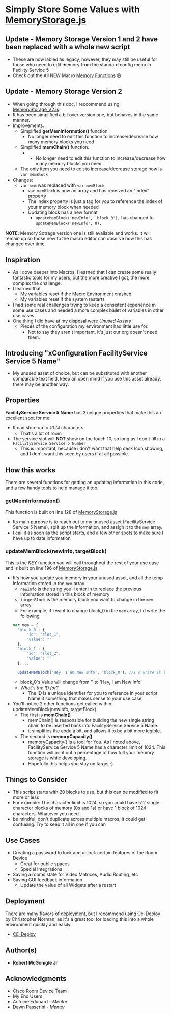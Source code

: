 # Simply Store Some Values with [MemoryStorage.js](https://github.com/Bobby-McGonigle/Macro-Samples/blob/master/Macro%20Memory%20Storage/MemoryStorage.js)

## Update - Memory Storage Version 1 and 2 have been replaced with a whole new script
* These are now labled as legacy, however, they may still be useful for those who need to edit memory from the standard config menu in Facility Service 5
* Check out the All NEW Macro [Memory Functions](https://github.com/Bobby-McGonigle/Cisco-RoomDevice-Macro-Projects-Examples/blob/master/Macro%20Memory%20Storage/readme.md) :smiley:

## Update - Memory Storage Version 2
* When going through this doc, I reccommend using [MemoryStorage_V2.js](https://github.com/Bobby-McGonigle/Cisco-RoomDevice-Macro-Projects-Examples/blob/master/Macro%20Memory%20Storage/MemoryStorage_V2.js).
* It has been simplified a bit over version one, but behaves in the same manner.
* Improvements: 
  * Simplified **getMemInformation()** function
    * No longer need to edit this function to increase/decrease how many memory blocks you need
  * Simplified **memChain()** function.
    * * No longer need to edit this function to increase/decrease how many memory blocks you need
  * The only item you need to edit to increase/decrease storage now is ```var memBlock```
* Changes:
  * ```var mem``` was replaced with ```var memBlock```
    * ```var memBlock``` is now an array and has received an "index" property
    * The index property is just a tag for you to reference the index of your memory block when needed
    * Updating block has a new format
      * ```updateMemBlock('newInfo', 'block_0');``` has changed to ```updateMemBlock('newInfo', 0);```

**NOTE**: Memory Sotrage version one is still available and works. It will remain up so those new to the macro editor can observe how this has changed over time.

## Inspiration

* As I dove deeper into Macros, I learned that I can create some really fantastic tools for my users, but the more creative I got, the more complex the challenge.
* I learned that 
  * My variables reset if the Macro Environment crashed
  * My variables reset if the system restarts
* I had some real challenges trying to keep a consistent experience in some use cases and needed a more complex ballet of variables in other use cases
* One thing I did have at my disposal were _Unused Assets_
  * Pieces of the configuration my environment had little use for.
    * Not to say they aren't important, it's just our org doesn't need them.

## Introducing "xConfiguration FacilityService Service 5 Name"
* My unused asset of choice, but can be substituted with another comparable text field, keep an open mind if you use this asset already, there may be another way.

## Properties
**FacilityService Service 5 Name** has 2 unique properties that make this an excellent spot for me.
* It can store up to _1024_ characters
  * That's a lot of room
* The service slot will **NOT** show on the touch 10, so long as I don't fill in a ```FacilityService Service 5 Number```
  * This is important, because i don't want that help desk Icon showing, and I don't want this seen by users if at all possible.


## How this works

There are several functions for getting an updating information in this code, and a few handy tools to help manage it too.

### getMemInformation()
This function is built on line 128 of [MemoryStorage.js](https://github.com/Bobby-McGonigle/Macro-Samples/blob/master/Macro%20Memory%20Storage/MemoryStorage.js)
* Its main purpose is to reach out to my unused asset (FacilityService Service 5 Name), split up the information, and assign it to the ```mem``` array.
* I call it as soon as the script starts, and a few other spots to make sure I have up to date information

### updateMemBlock(newInfo, targetBlock)
This is the _KEY_ function you will call throughout the rest of your use case and is built on line 196 of [MemoryStorage.js](https://github.com/Bobby-McGonigle/Macro-Samples/blob/master/Macro%20Memory%20Storage/MemoryStorage.js)
* It's how you update you memory in your unused asset, and all the temp information stored in the ```mem``` array.
  * ```newInfo``` is the string you'll enter in to replace the previous information stored in this block of memory
  * ```targetBlock``` is the memory block you want to change in the ```mem``` array.
  * For example, if i want to change block_0 in the ```mem``` array, I'd write the following
  ```javascript
  var mem = {
    'block_0': {
        "id": "slot_1", 
        "value": "" 
    },
    'block_1': {
        "id": "slot_2",
        "value": ""
    }....
    
    updateMemBlock('Hey, I am New Info', 'block_0'); //I'd write it like this
  ```
  * block_0's Value will change from '' to 'Hey, I am New Info'
  * _What's the ID for?_
    * The ID is a unique Identifier for you to reference in your script. Name it something that makes sense to your use case.
* You'll notice 2 other functions get called within updateMemBlock(newInfo, targetBlock)
  * The first is **memChain()**
    * memChain() is responsible for building the new single string chain to be inserted back into FacilityService Service 5 Name.
    * it simplifies the code a bit, and allows it to be a bit more legible.
  * The second is **memoryCapacity()**
    * memoryCapacity() is a tool for You. As I noted above, FacilityService Service 5 Name has a character limit of 1024. This function will print out a percentage of how full your memory storage is while developing.
    * Hopefully this helps you stay on target :)
    
## Things to Consider
* This script starts with 20 blocks to use, but this can be modified to fit more or less
 * For example: The character limit is 1024, so you could have 512 single character blocks of memory (0s and 1s) or have 1 block of 1024 characters. Whatever you need.
* be mindful, don't duplicate across multiple macros, it could get confusing. Try to keep it all in one if you can

## Use Cases
* Creating a password to lock and unlock certain features of the Room Device
  * Great for public spaces
  * Special Integrations
* Saving a rooms state for Video Matrices, Audio Routing, etc
* Saving GUI feedback information
  * Update the value of all Widgets after a restart

## Deployment

There are many flavors of deployment, but I recommend using Ce-Deploy by Christopher Norman, as it's a great tool for loading this into a whole environment quickly and easily.

* [CE-Deploy](https://github.com/voipnorm/CE-Deploy)

## Author(s)

* **Robert McGonigle Jr**

## Acknowledgments

* Cisco Room Device Team
* My End Users
* Antoine Eduoard - *Mentor*
* Dawn Passerini - *Mentor*
